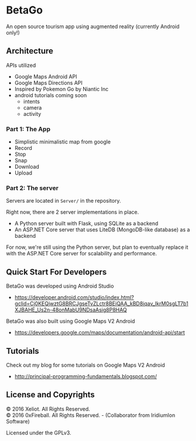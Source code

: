 
# BetaGo

An open source tourism app using augmented reality (currently Android only!)

## Architecture

APIs utilized

- Google Maps Android API
- Google Maps Directions API
- Inspired by Pokemon Go by Niantic Inc
- android tutorials coming soon
  - intents
  - camera
  - activity


### Part 1: The App

- Simplistic minimalistic map from google
- Record
- Stop
- Snap
- Download
- Upload

### Part 2: The server

Servers are located in `Server/` in the repository.

Right now, there are 2 server implementations in place.

- A Python server built with Flask, using SQLite as a backend
- An ASP.NET Core server that uses LiteDB (MongoDB-like database) as a backend

For now, we're still using the Python server, but plan to eventually
replace it with the ASP.NET Core server for scalability and performance.

## Quick Start For Developers

BetaGo was developed using Android Studio

- <https://developer.android.com/studio/index.html?gclid=Cj0KEQjwztG8BRCJgseTvZLctr8BEiQAA_kBD8iqav_IkrM0sgLT7b1XJBAHE_Us2n-48onMabU9NDsaAsig8P8HAQ>

BetaGo was also built using Google Maps V2 Android

- <https://developers.google.com/maps/documentation/android-api/start>

## Tutorials

Check out my blog for some tutorials on Google Maps V2 Android

- <http://principal-programming-fundamentals.blogspot.com/>

## License and Copyrights

&copy; 2016 Xeliot. All Rights Reserved.  
&copy; 2016 0xFireball. All Rights Reserved. - (Collaborator from IridiumIon Software)

Licensed under the GPLv3.
